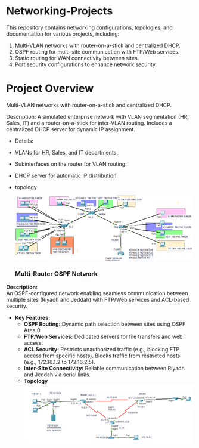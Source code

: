 # Networking-Projects
This repository contains networking configurations, topologies, and documentation for various projects, including:

1. Multi-VLAN networks with router-on-a-stick and centralized DHCP.  
2. OSPF routing for multi-site communication with FTP/Web services.  
3. Static routing for WAN connectivity between sites.  
4. Port security configurations to enhance network security.

# Project Overview
Multi-VLAN networks with router-on-a-stick and centralized DHCP.

Description: A simulated enterprise network with VLAN segmentation (HR, Sales, IT) and a router-on-a-stick for inter-VLAN routing. Includes a centralized DHCP server for dynamic IP assignment. 
- Details:
- VLANs for HR, Sales, and IT departments.
- Subinterfaces on the router for VLAN routing.
- DHCP server for automatic IP distribution.
- topology
  
  ![Network Topology Diagram](DHCP&NTP&SSH&VLAN.png)

  ### Multi-Router OSPF Network

**Description:**  
An OSPF-configured network enabling seamless communication between multiple sites (Riyadh and Jeddah) with FTP/Web services and ACL-based security.

- **Key Features:**
  - **OSPF Routing:** Dynamic path selection between sites using OSPF Area 0.
  - **FTP/Web Services:** Dedicated servers for file transfers and web access.
  - **ACL Security:** Restricts unauthorized traffic (e.g., blocking FTP access from specific hosts). Blocks traffic from restricted hosts (e.g., 172.16.1.2 to 172.16.2.5).
  - **Inter-Site Connectivity:** Reliable communication between Riyadh and Jeddah via serial links.
  - **Topology**
      ![Network Topology Diagram](ACL-OSPF.png)
